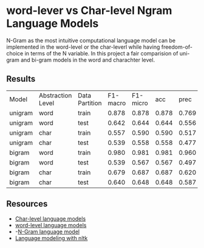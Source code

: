 # word-lever vs Char-level Ngram Language Models

N-Gram as the most intuitive computational language model can be implemented in the word-level or the char-leverl while having freedom-of-choice in terms of the N variable. In this project a fair comparision of uni-gram and bi-gram models in the word and charachter level. 

## Results

<table>
<tr>
<td> Model </td> <td> Abstraction Level</td> <td>Data Partition</td> <td> F1-macro </td> <td> F1-micro </td> <td> acc </td> <td> prec </td> <td> recall </td>
</tr>

<tr>
<td> unigram </td> <td> word</td> <td>train</td> <td> 0.878 </td> <td> 0.878 </td> <td> 0.878 </td> <td> 0.769 </td> <td> 0.955 </td>
</tr>

<tr>
<td> unigram </td> <td> word</td> <td>test</td> <td> 0.642 </td> <td> 0.644 </td> <td> 0.644 </td> <td> 0.556 </td> <td> 0.817 </td>
</tr>

<tr>
<td> unigram </td> <td> char</td> <td>train</td> <td> 0.557 </td> <td> 0.590 </td> <td> 0.590 </td> <td> 0.517 </td> <td> 0.379 </td>
</tr>

<tr>
<td> unigram </td> <td> char</td> <td>test</td> <td> 0.539 </td> <td> 0.558 </td> <td> 0.558 </td> <td> 0.477 </td> <td> 0.372 </td>
</tr>



<tr>
<td> bigram </td> <td> word</td> <td>train</td> <td> 0.980 </td> <td> 0.981 </td> <td> 0.981 </td> <td> 0.960 </td> <td> 0.995 </td>
</tr>

<tr>
<td> bigram </td> <td> word</td> <td>test</td> <td> 0.539 </td> <td> 0.567 </td> <td> 0.567 </td> <td> 0.497 </td> <td> 0.950 </td>
</tr>

<tr>
<td> bigram </td> <td> char</td> <td>train</td> <td> 0.679 </td> <td> 0.687 </td> <td> 0.687 </td> <td> 0.620 </td> <td> 0.650 </td>
</tr>

<tr>
<td> bigram </td> <td> char</td> <td>test</td> <td> 0.640 </td> <td> 0.648 </td> <td> 0.648 </td> <td> 0.587 </td> <td> 0.590 </td>
</tr>

</table>


## Resources

- [Char-level language models](https://towardsdatascience.com/character-level-language-model-1439f5dd87fe)
- [word-level language models](https://machinelearningmastery.com/how-to-develop-a-word-level-neural-language-model-in-keras/)
- -[N-Gram language model](https://www.rev.com/blog/resources/understanding-n-gram-language-models)
- [Language modeling with nltk](https://medium.com/swlh/language-modelling-with-nltk-20eac7e70853)

